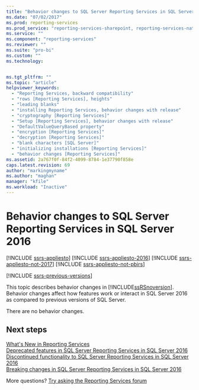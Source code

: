 ```yaml
---
title: "Behavior changes to SQL Server Reporting Services in SQL Server 2016 | Microsoft Docs"
ms.date: "07/02/2017"
ms.prod: reporting-services
ms.prod_service: "reporting-services-sharepoint, reporting-services-native"
ms.service: ""
ms.component: "reporting-services"
ms.reviewer: ""
ms.suite: "pro-bi"
ms.custom: ""
ms.technology: 


ms.tgt_pltfrm: ""
ms.topic: "article"
helpviewer_keywords: 
  - "Reporting Services, backward compatibility"
  - "rows [Reporting Services], heights"
  - "leading blanks"
  - "installing Reporting Services, behavior changes with release"
  - "cryptography [Reporting Services]"
  - "Setup [Reporting Services], behavior changes with release"
  - "DefaultValueQueryBased property"
  - "encryption [Reporting Services]"
  - "decryption [Reporting Services]"
  - "blank characters [SQL Server]"
  - "initializing installations [Reporting Services]"
  - "behavior changes [Reporting Services]"
ms.assetid: 2a767f0f-84f2-4099-8784-1e37790f858e
caps.latest.revision: 69
author: "markingmyname"
ms.author: "maghan"
manager: "kfile"
ms.workload: "Inactive"
---
```


# Behavior changes to SQL Server Reporting Services in SQL Server 2016

[!INCLUDE [ssrs-appliesto](../includes/ssrs-appliesto.md)] [!INCLUDE [ssrs-appliesto-2016](../includes/ssrs-appliesto-2016.md)] [!INCLUDE [ssrs-appliesto-not-2017](../includes/ssrs-appliesto-not-2017.md)] [!INCLUDE [ssrs-appliesto-not-pbirs](../includes/ssrs-appliesto-not-pbirs.md)]

[!INCLUDE [ssrs-previous-versions](../includes/ssrs-previous-versions.md)]

This topic describes behavior changes in [!INCLUDE[ssRSnoversion](../includes/ssrsnoversion-md.md)]. Behavior changes affect how features work or interact in SQL Server 2016 as compared to previous versions of SQL Server.  

There are no behavior changes.

## Next steps

[What's New in Reporting Services](../reporting-services/what-s-new-in-sql-server-reporting-services-ssrs.md)    
[Deprecated features in SQL Server Reporting Services in SQL Server 2016](../reporting-services/deprecated-features-in-sql-server-reporting-services-ssrs.md)  
[Discontinued functionality to SQL Server Reporting Services in SQL Server 2016](../reporting-services/discontinued-functionality-to-sql-server-reporting-services-in-sql-server.md)   
[Breaking changes in SQL Server Reporting Services in SQL Server 2016](../reporting-services/breaking-changes-in-sql-server-reporting-services-in-sql-server-2016.md)

More questions? [Try asking the Reporting Services forum](http://go.microsoft.com/fwlink/?LinkId=620231)
